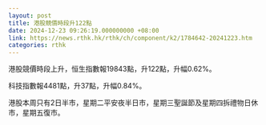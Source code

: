 ```yaml
---
layout: post
title: 港股競價時段升122點
date: 2024-12-23 09:26:19.000000000 +08:00
link: https://news.rthk.hk/rthk/ch/component/k2/1784642-20241223.htm
categories: rthk
---
```


港股競價時段上升，恒生指數報19843點，升122點，升幅0.62%。

科技指數報4481點，升37點，升幅0.84%。

港股本周只有2日半市，星期二平安夜半日市，星期三聖誕節及星期四拆禮物日休市，星期五復市。
